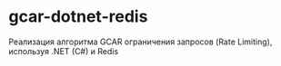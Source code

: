 # gcar-dotnet-redis
Реализация алгоритма GCAR ограничения запросов (Rate Limiting), используя .NET (C#) и Redis
